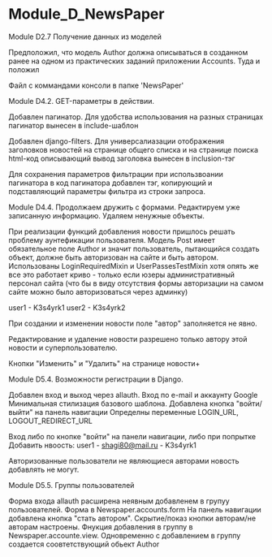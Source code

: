 # Module_D_NewsPaper

Module D2.7 Получение данных из моделей

Предположил, что модель Author должна описываться в созданном ранее на одном из практических заданий
приложении Accounts. Туда и положил

Файл с коммандами консоли в папке 'NewsPaper'


Module D4.2. GET-параметры в действии.

Добавлен пагинатор. Для удобства использования на разных страницах пагинатор вынесен в include-шаблон

Добавлен django-filters. Для универсалиазации отображения заголовков новостей на странице общего списка
и на странице поиска html-код описывающий вывод заголовка вынесен в inclusion-тэг

Для сохранения параметров фильтрации при использвоании пагинатора в код пагинатора добавлен тэг,
копирующий и подставляющий параметры фильтра из строки запроса.


Module D4.4. Продолжаем дружить с формами. Редактируем уже записанную информацию. Удаляем ненужные объекты.

При реализации функций добавления новости пришлось решать проблему аунтефикации пользователя. Модель Post
имеет обязательное поле Author и значит пользователь, пытающийся создать объект, должне быть авторизован
на сайте и быть автором. Использованы LoginRequiredMixin  и UserPassesTestMixin хотя
опять же все это работает криво - только если юзеры административный персонал сайта (что бы в виду отсутствия
формы авторизации на самом сайте можно было авторизоваться через админку)

user1 - K3s4yrk1
user2 - K3s4yrk2

При создании и изменении новости поле "автор" заполняется не явно.

Редактирование и удаление новости разрешено только автору этой новости и суперпользователю.

Кнопки "Изменить" и "Удалить" на странице новости+


Module D5.4. Возможности регистрации в Django.

Добавлен вход и выход через allauth. Вход по e-mail и аккаунту Google
Минимальная стилизация базового шаблона.
Добавлена кнопка "войти/выйти" на панель навигации
Определны переменные LOGIN_URL, LOGOUT_REDIRECT_URL

Вход либо по кнопке "войти" на панели навигации, либо при попрытке Добавить нвоость:
user1 - shagi80@mail.ru - K3s4yrk1

Авторизованные пользователи не являющиеся авторами новость добавлять не могут.


Module D5.5. Группы пользователей

Форма входа allauth расширена неявным добавленем в групуу пользователей. Форма в Newspaper.accounts.form
На панель навигации добавлена кнопка "стать автором". Скрытие/показ кнопки авторам/не авторам настроены.
Фнукция добавления в группу в Newspaper.accounte.view. Одновременно с добавлением в группу создается
соовтетствующий обьект Author
